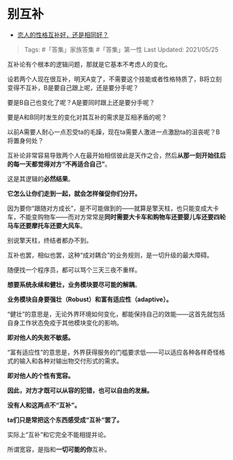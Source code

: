 # 别互补

- [恋人的性格互补好，还是相同好？](https://www.zhihu.com/question/21051347/answer/1901118799)
  
>Tags: #「答集」家族答集  #「答集」第一性
>Last Updated: 2021/05/25

互补论有个根本的逻辑问题，那就是它基本不考虑人的变化。

设若两个人现在很互补，明天A变了，不需要这个技能或者性格特质了，B将立刻变得不互补，B是要自己跟上呢，还是要分手呢？

要是B自己也变化了呢？A是要同时跟上还是要分手呢？

要是A和B同时发生的变化对其互补的需求是互相矛盾的呢？

以前A需要人耐心一点忍受ta的毛躁，现在ta需要人激进一点激励ta的沮丧呢？B将置身何处？

互补论非常容易导致两个人在最开始相信彼此是天作之合，然后**从那一刻开始往后的每一天都觉得对方“不再适合自己”**。

这是其逻辑的**必然结果**。

**它怎么让你们走到一起，就会怎样催促你们分开。**

因为要你“跟随对方成长”，是不可能做到的——就算是擎天柱，也只能变成大卡车，不能变购物车——而对方常常是**同时需要大卡车和购物车还要婴儿车还要四轮马车还要摩托车还要大风车**。

别说擎天柱，终结者都办不到。

互补也罢，相似也罢，这种“成对耦合”的业务规则，是一切升级的最大障碍。

随便找一个程序员，都可以骂个三天三夜不重样。

**想要系统永续和健壮，业务模块要尽可能的解耦**。

**业务模块自身要强壮（Robust）和富有适应性（adaptive）。**

“健壮”的意思是，无论外界环境如何变化，都能保持自己的效能——这首先就包括自身工作状态免疫于其他模块变化的影响。

**即对他人的失败不敏感。**

“富有适应性”的意思是，外界获得服务的门槛要求低——可以适应各种各样奇怪格式的输入和各种对输出物交付形式的需求。

**即对他人的个性有宽容。**

**因此，对方才既可以从容的犯错，也可以自由的发展。**

**没有人和这两点不“互补”。**

**ta们只是常把这个东西感受成“互补“罢了。**

实际上“互补”和它完全不能相提并论。

  

所谓宽容，是指和**一切可能的你**互补。